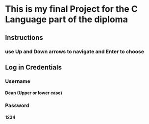 # This is my final Project for the C Language part of the diploma


## Instructions
### use Up and Down arrows to navigate and Enter to choose

## Log in Credentials

### Username
#### Dean (Upper or lower case)

### Password 
#### 1234
